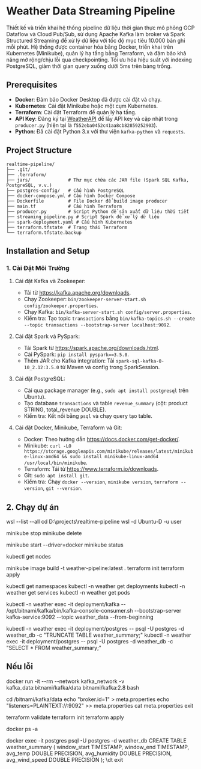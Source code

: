 # Weather Data Streaming Pipeline

Thiết kế và triển khai hệ thống pipeline dữ liệu thời gian thực mô phỏng GCP Dataflow và Cloud Pub/Sub, sử dụng Apache Kafka làm broker và Spark Structured Streaming để xử lý dữ liệu với tốc độ mục tiêu 10.000 bản ghi mỗi phút. Hệ thống được container hóa bằng Docker, triển khai trên Kubernetes (Minikube), quản lý hạ tầng bằng Terraform, và đảm bảo khả năng mở rộng/chịu lỗi qua checkpointing. Tối ưu hóa hiệu suất với indexing PostgreSQL, giảm thời gian query xuống dưới 5ms trên bảng trống.

## Prerequisites

- **Docker**: Đảm bảo Docker Desktop đã được cài đặt và chạy.
- **Kubernetes**: Cài đặt Minikube hoặc một cụm Kubernetes.
- **Terraform**: Cài đặt Terraform để quản lý hạ tầng.
- **API Key**: Đăng ký tại [WeatherAPI](https://www.weatherapi.com/) để lấy API key và cập nhật trong `producer.py` (hiện tại là `f552eba0452c41aa8cb82859252903`).
- **Python**: Đã cài đặt Python 3.x với thư viện `kafka-python` và `requests`.

## Project Structure

```
realtime-pipeline/
├── .git/
├── .terraform/
├── jars/              # Thư mục chứa các JAR file (Spark SQL Kafka, PostgreSQL, v.v.)
├── postgres-config/   # Cấu hình PostgreSQL
├── docker-compose.yml # Cấu hình Docker Compose
├── Dockerfile         # File Docker để build image producer
├── main.tf            # Cấu hình Terraform
├── producer.py        # Script Python để sản xuất dữ liệu thời tiết
├── streaming_pipeline.py # Script Spark để xử lý dữ liệu
├── spark-deployment.yaml # Cấu hình Kubernetes
├── terraform.tfstate  # Trạng thái Terraform
└── terraform.tfstate.backup
```

## Installation and Setup

### 1. Cài Đặt Môi Trường
1. Cài đặt Kafka và Zookeeper:
   - Tải từ https://kafka.apache.org/downloads.
   - Chạy Zookeeper: `bin/zookeeper-server-start.sh config/zookeeper.properties`.
   - Chạy Kafka: `bin/kafka-server-start.sh config/server.properties`.
   - Kiểm tra: Tạo topic `transactions` bằng `bin/kafka-topics.sh --create --topic transactions --bootstrap-server localhost:9092`.

2. Cài đặt Spark và PySpark:
   - Tải Spark từ https://spark.apache.org/downloads.html.
   - Cài PySpark: `pip install pyspark==3.5.0`.
   - Thêm JAR cho Kafka integration: Tải `spark-sql-kafka-0-10_2.12:3.5.0` từ Maven và config trong SparkSession.

3. Cài đặt PostgreSQL:
   - Cài qua package manager (e.g., `sudo apt install postgresql` trên Ubuntu).
   - Tạo database `transactions` và table `revenue_summary` (cột: product STRING, total_revenue DOUBLE).
   - Kiểm tra: Kết nối bằng `psql` và chạy query tạo table.

4. Cài đặt Docker, Minikube, Terraform và Git:
   - Docker: Theo hướng dẫn https://docs.docker.com/get-docker/.
   - Minikube: `curl -LO https://storage.googleapis.com/minikube/releases/latest/minikube-linux-amd64 && sudo install minikube-linux-amd64 /usr/local/bin/minikube`.
   - Terraform: Tải từ https://www.terraform.io/downloads.
   - Git: `sudo apt install git`.
   - Kiểm tra: Chạy `docker --version`, `minikube version`, `terraform --version`, `git --version`.

## 2. Chạy dự án
wsl --list --all
cd D:\projects\realtime-pipeline
wsl -d Ubuntu-D -u user

minikube stop
minikube delete

minikube start --driver=docker
minikube status

kubectl get nodes

minikube image build -t weather-pipeline:latest .
terraform init
terraform apply

kubectl get namespaces
kubectl -n weather get deployments
kubectl -n weather get services
kubectl -n weather get pods

kubectl -n weather exec -it deployment/kafka -- /opt/bitnami/kafka/bin/kafka-console-consumer.sh --bootstrap-server kafka-service:9092 --topic weather_data --from-beginning

kubectl -n weather exec -it deployment/postgres -- psql -U postgres -d weather_db -c "TRUNCATE TABLE weather_summary;"
kubectl -n weather exec -it deployment/postgres -- psql -U postgres -d weather_db -c "SELECT * FROM weather_summary;"


## Nếu lỗi
docker run -it --rm --network kafka_network -v kafka_data:bitnami/kafka/data bitnami/kafka:2.8 bash

cd /bitnami/kafka/data
echo "broker.id=1" > meta.properties
echo "listeners=PLAINTEXT://:9092" >> meta.properties
cat meta.properties
exit

terraform validate
terraform init
terraform apply

docker ps -a

docker exec -it postgres psql -U postgres -d weather_db
CREATE TABLE weather_summary (
    window_start TIMESTAMP,
    window_end TIMESTAMP,
    avg_temp DOUBLE PRECISION,
    avg_humidity DOUBLE PRECISION,
    avg_wind_speed DOUBLE PRECISION
);
\dt
exit
